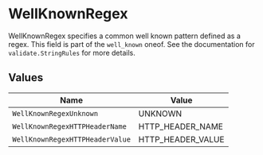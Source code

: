 # WellKnownRegex

WellKnownRegex specifies a common well known pattern defined as a regex.
This field is part of the `well_known` oneof.
See the documentation for `validate.StringRules` for more details.


## Values

| Name                            | Value                           |
| ------------------------------- | ------------------------------- |
| `WellKnownRegexUnknown`         | UNKNOWN                         |
| `WellKnownRegexHTTPHeaderName`  | HTTP_HEADER_NAME                |
| `WellKnownRegexHTTPHeaderValue` | HTTP_HEADER_VALUE               |